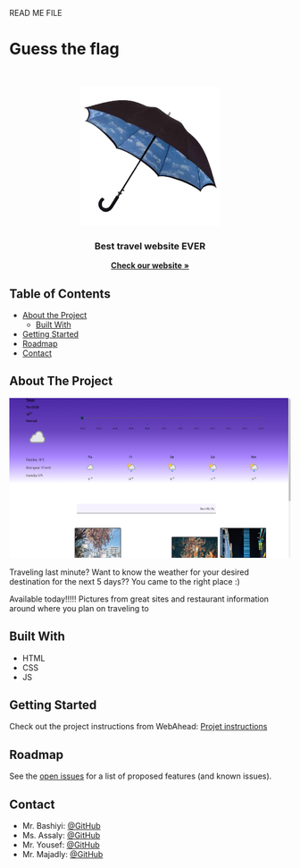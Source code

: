 READ ME FILE
# Guess the flag

<!-- PROJECT LOGO -->
<br />

<p align="center">
  <img src="https://github.com/WebAhead7/solid-umbrella/blob/main/src/imgs/Clouds.jpg" width="250" height="250"/>
</p>
<p align="center">
  <h3 align="center">Best travel website EVER</h3>
  <p align="center">
    <a href="https://webahead7.github.io/flags/"><strong>Check our website »</strong></a>
  </p>
</p>



<!-- TABLE OF CONTENTS -->
## Table of Contents

* [About the Project](#about-the-project)
  * [Built With](#built-with)
* [Getting Started](#getting-started)
* [Roadmap](#roadmap)
* [Contact](#contact)


<!-- ABOUT THE PROJECT -->
## About The Project
<p align="center">
  <img src="https://github.com/WebAhead7/solid-umbrella/blob/main/src/imgs/screenshot.PNG" width="600" height="286" />
</p>
Traveling last minute? Want to know the weather for your desired destination for the next 5 days?? 
You came to the right place :)

Available today!!!!!
Pictures from great sites and restaurant information around where you plan on traveling to 


## Built With
* HTML
* CSS
* JS


<!-- GETTING STARTED -->
## Getting Started

Check out the project instructions from WebAhead: [Projet instructions](https://github.com/WebAhead/master-reference/blob/master/coursebook/week-3/project.md)


<!-- ROADMAP -->
## Roadmap

See the [open issues](https://github.com/WebAhead7/solid-umbrella/issues) for a list of proposed features (and known issues).

<!-- CONTACT -->
## Contact

* Mr. Bashiyi: [@GitHub](https://github.com/alaabashiyi)
* Ms. Assaly:  [@GitHub](https://github.com/halaassaly)
* Mr. Yousef:  [@GitHub](https://github.com/Ammaryus)
* Mr. Majadly:  [@GitHub](https://github.com/mjmajadly)
